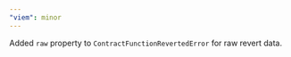 ```yaml
---
"viem": minor
---
```


Added `raw` property to `ContractFunctionRevertedError` for raw revert data. 
